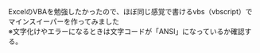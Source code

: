 ExcelのVBAを勉強したかったので、ほぼ同じ感覚で書けるvbs（vbscript）でマインスイーパーを作ってみました  
※文字化けやエラーになるときは文字コードが「ANSI」になっているか確認する。
